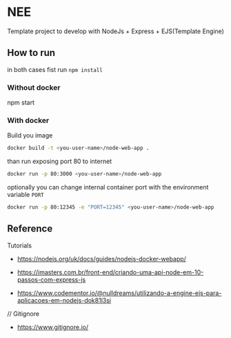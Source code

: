 # NEE

Template project to develop with NodeJs + Express + EJS(Template Engine)

## How to run

in both cases fist run `npm install`

### Without docker

npm start

### With docker

Build you image

```bash
docker build -t <you-user-name>/node-web-app .
```

than run exposing port 80 to internet
```bash
docker run -p 80:3000 <you-user-name>/node-web-app
```
optionally you can change internal container port with the environment variable `PORT`
```bash
docker run -p 80:12345 -e "PORT=12345" <you-user-name>/node-web-app
```



## Reference

Tutorials

* https://nodejs.org/uk/docs/guides/nodejs-docker-webapp/

* https://imasters.com.br/front-end/criando-uma-api-node-em-10-passos-com-express-js
* https://www.codementor.io/@nulldreams/utilizando-a-engine-ejs-para-aplicacoes-em-nodejs-dok81l3si

// Gitignore
* https://www.gitignore.io/
